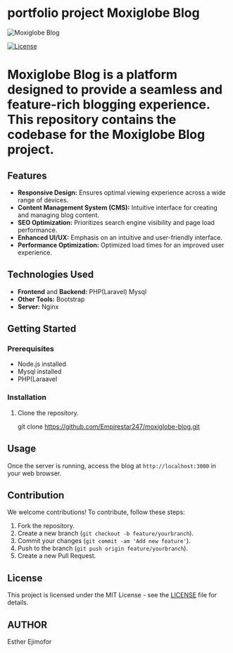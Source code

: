# portfolio project  Moxiglobe Blog

![Moxiglobe Blog](https://thumbs.dreamstime.com/b/blog-concept-d-rendering-isolated-white-background-80232181.jpg)

[![License](https://img.shields.io/badge/license-MIT-blue.svg)](https://opensource.org/licenses/MIT)

# Moxiglobe Blog is a platform designed to provide a seamless and feature-rich blogging experience. This repository contains the codebase for the Moxiglobe Blog project.

## Features

- **Responsive Design:** Ensures optimal viewing experience across a wide range of devices.
- **Content Management System (CMS):** Intuitive interface for creating and managing blog content.
- **SEO Optimization:** Prioritizes search engine visibility and page load performance.
- **Enhanced UI/UX:** Emphasis on an intuitive and user-friendly interface.
- **Performance Optimization:** Optimized load times for an improved user experience.

## Technologies Used
 
- **Frontend** and **Backend:**  PHP(Laravel) Mysql
- **Other Tools:** Bootstrap
- **Server:** Nginx 

## Getting Started

### Prerequisites

- Node.js installed
- Mysql installed
- PHP(Laraavel

### Installation

1. Clone the repository.
   
   git clone https://github.com/Empirestar247/moxiglobe-blog.git
   

## Usage

Once the server is running, access the blog at `http://localhost:3000` in your web browser.

## Contribution

We welcome contributions! To contribute, follow these steps:

1. Fork the repository.
2. Create a new branch (`git checkout -b feature/yourbranch`).
3. Commit your changes (`git commit -am 'Add new feature'`).
4. Push to the branch (`git push origin feature/yourbranch`).
5. Create a new Pull Request.

## License

This project is licensed under the MIT License - see the [LICENSE](LICENSE) file for details.

## AUTHOR

Esther Ejimofor


